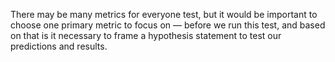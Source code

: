 There may be many metrics for everyone test, but it would be important to choose one primary metric to focus on — before we run this test, and based on that is it necessary to frame a hypothesis statement to test our predictions and results.